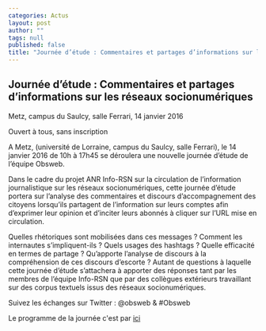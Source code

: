 ```yaml
---
categories: Actus
layout: post
author: ""
tags: null
published: false
title: "Journée d’étude : Commentaires et partages d’informations sur les réseaux socionumériques"
---
```


## Journée d’étude : Commentaires et partages d’informations sur les réseaux socionumériques

Metz, campus du Saulcy, salle Ferrari, 14 janvier 2016

Ouvert à tous, sans inscription

 

A Metz, (université de Lorraine, campus du Saulcy, salle Ferrari), le 14 janvier 2016 de 10h à 17h45 se déroulera une nouvelle journée d’étude de l’équipe Obsweb.

 

Dans le cadre du projet ANR Info-RSN sur la circulation de l’information journalistique sur les réseaux socionumériques, cette journée d’étude portera sur l’analyse des commentaires et discours d’accompagnement des citoyens lorsqu’ils partagent de l’information sur leurs comptes afin d’exprimer leur opinion et d’inciter leurs abonnés à cliquer sur l’URL mise en circulation.

 

Quelles rhétoriques sont mobilisées dans ces messages ? Comment les internautes s’impliquent-ils ? Quels usages des hashtags ? Quelle efficacité en termes de partage ? Qu’apporte l’analyse de discours à la compréhension de ces discours d’escorte ? Autant de questions à laquelle cette journée d’étude s’attachera à apporter des réponses tant par les membres de l’équipe Info-RSN que par des collègues extérieurs travaillant sur des corpus textuels issus des réseaux socionumériques.

 
Suivez les échanges sur Twitter : @obsweb   & #Obsweb

Le programme de la journée c'est par [ici](http://crem.univ-lorraine.fr/journee-detude-commentaires-et-partages-dinformations-sur-les-reseaux-socionumeriques)